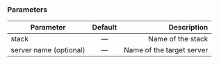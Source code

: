 

### Parameters

|		Parameter 		   |	Default		|   Description    |
|--------------------------|:--------------:| ----------------:|
|stack 					   |		—		| Name of the stack|
|server name (optional)	   | 	—			| Name of the target server |
